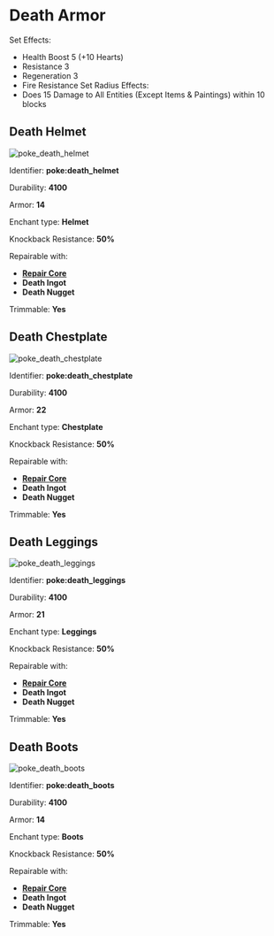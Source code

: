 # Death Armor

Set Effects:
* Health Boost 5 (+10 Hearts)
* Resistance 3
* Regeneration 3
* Fire Resistance
Set Radius Effects:
* Does 15 Damage to All Entities (Except Items & Paintings) within 10 blocks


## Death Helmet
![poke_death_helmet](https://github.com/ItsMePok/PFE/assets/136857747/65c12250-1a6f-41ae-be03-50bdab377488)

Identifier: **poke:death_helmet**

Durability: **4100**

Armor: **14**

Enchant type: **Helmet**

Knockback Resistance: **50%**

Repairable with:
* **[Repair Core](https://pfewiki.gitbook.io/home/items/cores/repair-core)**
* **Death Ingot**
* **Death Nugget**

Trimmable: **Yes**

## Death Chestplate
![poke_death_chestplate](https://github.com/ItsMePok/PFE/assets/136857747/b36ab366-a87d-4e88-b30b-5e502f56d6ee)

Identifier: **poke:death_chestplate**

Durability: **4100**

Armor: **22**

Enchant type: **Chestplate**

Knockback Resistance: **50%**

Repairable with:
* **[Repair Core](https://pfewiki.gitbook.io/home/items/cores/repair-core)**
* **Death Ingot**
* **Death Nugget**

Trimmable: **Yes**

## Death Leggings
![poke_death_leggings](https://github.com/ItsMePok/PFE/assets/136857747/fcacec48-c507-4aa6-8b92-ce78b5562dbc)

Identifier: **poke:death_leggings**

Durability: **4100**

Armor: **21**

Enchant type: **Leggings**

Knockback Resistance: **50%**

Repairable with:
* **[Repair Core](https://pfewiki.gitbook.io/home/items/cores/repair-core)**
* **Death Ingot**
* **Death Nugget**

Trimmable: **Yes**

## Death Boots
![poke_death_boots](https://github.com/ItsMePok/PFE/assets/136857747/5b73ab3d-4299-4aed-a232-dfa8d0475400)

Identifier: **poke:death_boots**

Durability: **4100**

Armor: **14**

Enchant type: **Boots**

Knockback Resistance: **50%**

Repairable with:
* **[Repair Core](https://pfewiki.gitbook.io/home/items/cores/repair-core)**
* **Death Ingot**
* **Death Nugget**

Trimmable: **Yes**
